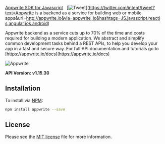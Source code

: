 [Appwrite SDK for Javascript](https://...) &nbsp; [![Tweet](https://img.shields.io/twitter/url/http/shields.io.svg?style=social)](https://twitter.com/intent/tweet?text=Appwrite is a backend as a service for building web or mobile apps&url=http://appwrite.io&via=appwrite_io&hashtags=JS,javascript,reactjs,angular,ios,android)

Appwrite backend as a service cuts up to 70% of the time and costs required for building a modern application. We abstract and simplify common development tasks behind a REST APIs, to help you develop your app in a fast and secure way. For full API documentation and tutorials go to [https://appwrite.io/docs](https://appwrite.io/docs)

![Appwrite](https://appwrite.io/v1/images/github.png)

**API Version: v1.15.30**

## Installation

To install via [NPM](https://www.npmjs.com/):

```bash
npm install appwrite --save
```

## License

Please see the [MIT license]() file for more information.